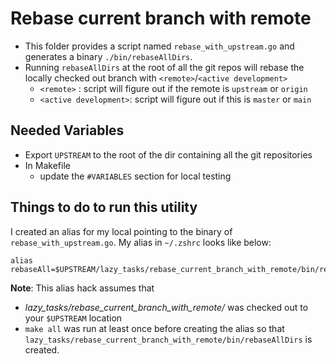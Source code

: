 # Rebase current branch with remote

- This folder provides a script named `rebase_with_upstream.go` and generates a binary `./bin/rebaseAllDirs`.
- Running `rebaseAllDirs` at the root of all the git repos will rebase the locally checked out branch with `<remote>`/`<active development>`
  - `<remote>` : script will figure out if the remote is `upstream` or `origin`
  - `<active development>`: script will figure out if this is `master` or `main`

## Needed Variables

- Export `UPSTREAM` to the root of the dir containing all the git repositories
- In Makefile
  - update the `#VARIABLES` section for local testing

## Things to do to run this utility

I created an alias for my local pointing to the binary of `rebase_with_upstream.go`.
My alias in `~/.zshrc` looks like below:

```shell
alias rebaseAll=$UPSTREAM/lazy_tasks/rebase_current_branch_with_remote/bin/rebaseAllDirs
```

**Note**: This alias hack assumes that

- _lazy_tasks/rebase_current_branch_with_remote/_ was checked out to your `$UPSTREAM` location
- `make all` was run at least once before creating the alias so that `lazy_tasks/rebase_current_branch_with_remote/bin/rebaseAllDirs` is created.